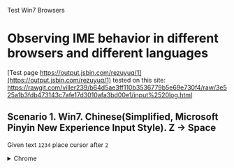 Test Win7 Browsers
# Observing IME behavior in different browsers and different languages

[Test page https://output.jsbin.com/rezuyuq/1](https://output.jsbin.com/rezuyuq/1)
tested on this site: https://rawgit.com/viller239/b64d5ae3ff110b3536779b5e69e730f4/raw/3e525a1b3fdb473143c7afe17d3010afa3bd00e1/input%2520log.html

## Scenario 1. Win7. Chinese(Simplified, Microsoft Pinyin New Experience Input Style). Z -> Space
Given text `1234` place cursor after `2`
<details><summary>Chrome</summary>

```1.   MutationObserver         'link  print log \n\n \n\[]        <br />
2.   selectionchange          'link  print log \n\n \n\[0,0]     <br />
3.   selectionchange          '1234'                   [2,2]     
1.   keydown                  '1234'                   [2,2]     {"keyCode":229,"key":"Process","code":"KeyZ"}<br />
2.   compositionstart         '1234'                   [2,2]     {"data":""}<br />
3.   compositionupdate        '1234'                   [2,2]     {"data":"z"}<br />
4.   input                    '12z34'                  [2,3]     <br />
5.   MutationObserver         '12z34'                  [2,3]     <br />
6.   selectionchange          '12z34'                  [3,3]     <br />
7.   selectionchange          '12z34'                  [3,3]     <br />
8.   keyup                    '12z34'                  [3,3]     {"keyCode":90,"key":"z","code":"KeyZ"}<br />
1.   keydown                  '12z34'                  [3,3]     {"keyCode":229,"key":"Process","code":"Space"}<br />
2.   compositionupdate        '12z34'                  [2,3]     {"data":"在"}<br />
3.   input                    '12在34'                  [2,3]     <br />
4.   MutationObserver         '12在34'                  [2,3]     <br />
5.   selectionchange          '12在34'                  [3,3]     <br />
6.   selectionchange          '12在34'                  [3,3]     <br />
7.   selectionchange          '12在34'                  [3,3]     <br />
8.   keyup                    '12在34'                  [3,3]     {"keyCode":32,"key":" ","code":"Space"}<br />
9.   compositionend           '12在34'                  [3,3]     {"data":"在"}```<br />
</details>
<details><summary>Firefox</summary>

```1.   MutationObserver         'link print log\n\n\n\n\n[1,1]     <br />
2.   selectionchange          '1234'                   [2,2]     <br />
3.   compositionstart         '1234'                   [2,2]     {"data":"","locale":""}<br />
4.   compositionupdate        '1234'                   [2,2]     {"data":"z","locale":""}<br />
5.   input                    '12z34'                  [3,3]     <br />
6.   MutationObserver         '12z34'                  [3,3]     <br />
7.   selectionchange          '12z34'                  [3,3]     <br />
8.   compositionupdate        '12z34'                  [3,3]     {"data":"在","locale":""}<br />
9.   input                    '12在34'                  [3,3]     <br />
10.  MutationObserver         '12在34'                  [3,3]     <br />
11.  compositionend           '12在34'                  [3,3]     {"data":"在","locale":""}<br />
12.  input                    '12在34'                  [3,3]     <br />
13.  MutationObserver         '12在34'                  [3,3]     <br />```
</details>
<details><summary>IE11</summary>

```1.   MutationObserver         'undefined'              []       <br /> 
2.   selectionchange          'link print log \n\n \n\n[0,0]     <br />
3.   selectionchange          '1234'                   [2,2]     <br />
1.   keydown                  '1234'                   [2,2]     {"keyCode":229,"key":"z"}<br />
2.   compositionstart         '1234'                   [2,2]     {"data":"","locale":"zh-CN"}<br />
3.   compositionupdate        '12z34'                  [3,3]     {"data":"z","locale":"zh-CN"}<br />
4.   MutationObserver         '12z34'                  [3,3]     <br />
5.   keyup                    '12z34'                  [3,3]     {"keyCode":90,"key":"z"}<br />
1.   keydown                  '12z34'                  [3,3]     {"keyCode":229,"key":"Spacebar"}<br />
2.   compositionupdate        '12在34'                  [3,3]     {"data":"在","locale":"zh-CN"}<br />
3.   MutationObserver         '12在34'                  [3,3]     <br />
4.   keyup                    '12在34'                  [3,3]     {"keyCode":32,"key":"Spacebar"}<br />
5.   compositionend           '12在34'                  [3,3]     {"data":"在","locale":"zh-CN"}<br />
6.   selectionchange          '12在34'                  [3,3]     <br />```
</details>

## Scenario 2. Win7. Chinese(Simplified, Microsoft Pinyin New Experience Input Style). R -> E -> Click on the first suggestion
Given text `1234` place cursor after `1`
<details><summary>Chrome</summary>

```1.   MutationObserver         'link  print log \n\n \n\[]        <br />
2.   selectionchange          '1234'                   [1,1]     <br />
1.   keydown                  '1234'                   [1,1]     {"keyCode":229,"key":"Process","code":"KeyR"}<br />
2.   compositionstart         '1234'                   [1,1]     {"data":""}<br />
3.   compositionupdate        '1234'                   [1,1]     {"data":"r"}<br />
4.   input                    '1r234'                  [1,2]     <br />
5.   MutationObserver         '1r234'                  [1,2]     <br />
6.   selectionchange          '1r234'                  [2,2]     <br />
7.   selectionchange          '1r234'                  [2,2]     <br />
8.   keyup                    '1r234'                  [2,2]     {"keyCode":82,"key":"r","code":"KeyR"}<br />
1.   keydown                  '1r234'                  [2,2]     {"keyCode":229,"key":"Process","code":"KeyE"}<br />
2.   compositionupdate        '1r234'                  [1,2]     {"data":"re"}<br />
3.   input                    '1re234'                 [1,3]     <br />
4.   MutationObserver         '1re234'                 [1,3]     <br />
5.   selectionchange          '1re234'                 [3,3]     <br />
6.   selectionchange          '1re234'                 [3,3]     <br />
7.   selectionchange          '1re234'                 [3,3]     <br />
8.   selectionchange          '1re234'                 [3,3]     <br />
9.   keyup                    '1re234'                 [3,3]     {"keyCode":69,"key":"e","code":"KeyE"}<br />
10.  compositionupdate        '1re234'                 [1,3]     {"data":"热"}<br />
11.  input                    '1热234'                  [1,2]     <br />
12.  MutationObserver         '1热234'                  [1,2]     <br />
13.  selectionchange          '1热234'                  [2,2]     <br />
14.  selectionchange          '1热234'                  [2,2]     <br />
15.  selectionchange          '1热234'                  [2,2]     <br />
16.  compositionend           '1热234'                  [2,2]     {"data":"热"}<br />```
</details>
<details><summary>Firefox</summary>

```1.   MutationObserver         'link print log\n\n\n\n\n[1,1]     <br />
2.   selectionchange          '1234'                   [1,1]     <br />
3.   compositionstart         '1234'                   [1,1]     {"data":"","locale":""}<br />
4.   compositionupdate        '1234'                   [1,1]     {"data":"r","locale":""}<br />
5.   input                    '1r234'                  [2,2]     <br />
6.   MutationObserver         '1r234'                  [2,2]     <br />
7.   selectionchange          '1r234'                  [2,2]     <br />
8.   compositionupdate        '1r234'                  [2,2]     {"data":"re","locale":""}<br />
9.   input                    '1re234'                 [3,3]     <br />
10.  MutationObserver         '1re234'                 [3,3]     <br />
11.  selectionchange          '1re234'                 [3,3]     <br />
12.  compositionupdate        '1re234'                 [3,3]     {"data":"热","locale":""}<br />
13.  input                    '1热234'                  [2,2]     <br />
14.  MutationObserver         '1热234'                  [2,2]     <br />
15.  selectionchange          '1热234'                  [2,2]     <br />
16.  compositionend           '1热234'                  [2,2]     {"data":"热","locale":""}<br />
17.  input                    '1热234'                  [2,2]     
18.  MutationObserver         '1热234'                  [2,2]   <br />```  
</details>
<details><summary>IE11</summary>

```1.   MutationObserver         'undefined'              []        <br />
2.   selectionchange          'link print log \n\n \n\n[0,0]     <br />
3.   selectionchange          '1234'                   [1,1]     <br />
1.   keydown                  '1234'                   [1,1]     {"keyCode":229,"key":"r"}<br />
2.   compositionstart         '1234'                   [1,1]     {"data":"","locale":"zh-CN"}<br />
3.   compositionupdate        '1r234'                  [2,2]     {"data":"r","locale":"zh-CN"}<br />
4.   MutationObserver         '1r234'                  [2,2]     <br />
5.   keyup                    '1r234'                  [2,2]     {"keyCode":82,"key":"r"}<br />
1.   keydown                  '1r234'                  [2,2]     {"keyCode":229,"key":"e"}<br />
2.   compositionupdate        '1re234'                 [3,3]     {"data":"re","locale":"zh-CN"}<br />
3.   MutationObserver         '1re234'                 [3,3]     <br />
4.   keyup                    '1re234'                 [3,3]     {"keyCode":69,"key":"e"}<br />
5.   compositionupdate        '1热234'                  [2,2]     {"data":"热","locale":"zh-CN"}<br />
6.   MutationObserver         '1热234'                  [2,2]     <br />
7.   compositionend           '1热234'                  [2,2]     {"data":"热","locale":"zh-CN"}<br />
8.   selectionchange          '1热234'                  [2,2]     <br />```
</details>

## Scenario 3. Win7. Korean. Z -> Space -> Z -> Space
Given text `1234` place cursor after `1`
<details><summary>Chrome</summary>

```1.   MutationObserver         'link  print log \n\n \n\[]        <br />
2.   selectionchange          '1234'                   [1,1]     <br />
1.   keydown                  '1234'                   [1,1]     {"keyCode":229,"key":"Process","code":"KeyZ"}<br />
2.   compositionstart         '1234'                   [1,1]     {"data":""}<br />
3.   compositionupdate        '1234'                   [1,1]     {"data":"ㅋ"}<br />
4.   input                    '1ㅋ234'                  [1,2]     <br />
5.   MutationObserver         '1ㅋ234'                  [1,2]     <br />
6.   keyup                    '1ㅋ234'                  [1,1]     {"keyCode":90,"key":"z","code":"KeyZ"}<br />
7.   selectionchange          '1ㅋ234'                  [1,1]     <br />
8.   selectionchange          '1ㅋ234'                  [1,1]     <br />
1.   keydown                  '1ㅋ234'                  [1,1]     {"keyCode":229,"key":"Process","code":"Space"}<br />
2.   compositionupdate        '1ㅋ234'                  [1,2]     {"data":"ㅋ"}<br />
3.   input                    '1ㅋ234'                  [2,2]     <br />
4.   compositionend           '1ㅋ234'                  [2,2]     {"data":"ㅋ"}<br />
1.   keydown                  '1ㅋ234'                  [2,2]     {"keyCode":32,"key":" ","code":"Space"}<br />
2.   keypress                 '1ㅋ234'                  [2,2]     {"charCode":32,"keyCode":32,"key":" ","code":"Space"}<br />
3.   input                    '1ㅋ 234'                 [3,3]     <br />
4.   MutationObserver         '1ㅋ 234'                 [3,3]     <br />
5.   selectionchange          '1ㅋ 234'                 [3,3]     <br />
6.   selectionchange          '1ㅋ 234'                 [3,3]     <br />
7.   selectionchange          '1ㅋ 234'                 [3,3]     <br />
8.   keyup                    '1ㅋ 234'                 [3,3]     {"keyCode":32,"key":" ","code":"Space"}<br />
1.   keydown                  '1ㅋ 234'                 [3,3]     {"keyCode":229,"key":"Process","code":"KeyZ"}<br />
2.   compositionstart         '1ㅋ 234'                 [3,3]     {"data":""}<br />
3.   compositionupdate        '1ㅋ 234'                 [3,3]     {"data":"ㅋ"}<br />
4.   input                    '1ㅋ ㅋ234'                [3,4]     <br />
5.   MutationObserver         '1ㅋ ㅋ234'                [3,4]     <br />
6.   selectionchange          '1ㅋ ㅋ234'                [3,3]     <br />
7.   selectionchange          '1ㅋ ㅋ234'                [3,3]     <br />
8.   keyup                    '1ㅋ ㅋ234'                [3,3]     {"keyCode":90,"key":"z","code":"KeyZ"}<br />
1.   keydown                  '1ㅋ ㅋ234'                [3,3]     {"keyCode":229,"key":"Process","code":"Space"}<br />
2.   compositionupdate        '1ㅋ ㅋ234'                [3,4]     {"data":"ㅋ"}<br />
3.   input                    '1ㅋ ㅋ234'                [4,4]     <br />
4.   compositionend           '1ㅋ ㅋ234'                [4,4]     {"data":"ㅋ"}<br />
1.   keydown                  '1ㅋ ㅋ234'                [4,4]     {"keyCode":32,"key":" ","code":"Space"}<br />
2.   keypress                 '1ㅋ ㅋ234'                [4,4]     {"charCode":32,"keyCode":32,"key":" ","code":"Space"}<br />
3.   input                    '1ㅋ ㅋ 234'               [5,5]     <br />
4.   MutationObserver         '1ㅋ ㅋ 234'               [5,5]     <br />
5.   selectionchange          '1ㅋ ㅋ 234'               [5,5]     <br />
6.   selectionchange          '1ㅋ ㅋ 234'               [5,5]     <br />
7.   selectionchange          '1ㅋ ㅋ 234'               [5,5]     <br />
8.   keyup                    '1ㅋ ㅋ 234'               [5,5]     {"keyCode":32,"key":" ","code":"Space"}<br />```
</details>
<details><summary>Firefox</summary>

```1.   MutationObserver         'link print log\n\n\n\n\n[1,1]     <br />
2.   selectionchange          '1234'                   [1,1]     <br />
3.   compositionstart         '1234'                   [1,1]     {"data":"","locale":""}<br />
4.   compositionupdate        '1234'                   [1,1]     {"data":"ㅋ","locale":""}<br />
5.   input                    '1ㅋ234'                  [2,2]     <br />
6.   MutationObserver         '1ㅋ234'                  [2,2]     <br />
7.   selectionchange          '1ㅋ234'                  [2,2]     <br />
8.   input                    '1ㅋ234'                  [2,2]     <br />
9.   MutationObserver         '1ㅋ234'                  [2,2]     <br />
10.  MutationObserver         '1ㅋ234'                  [2,2]     <br />
11.  compositionend           '1ㅋ234'                  [2,2]     {"data":"ㅋ","locale":""}<br />
12.  input                    '1ㅋ234'                  [2,2]     <br />
1.   keydown                  '1ㅋ234'                  [2,2]     {"keyCode":32,"key":" ","code":"Space"}<br />
2.   keypress                 '1ㅋ234'                  [2,2]     {"charCode":32,"keyCode":0,"key":" ","code":"Space"}<br />
3.   input                    '1ㅋ 234'                 [3,3]     <br />
4.   MutationObserver         '1ㅋ 234'                 [3,3]     <br />
5.   selectionchange          '1ㅋ 234'                 [3,3]     <br />
6.   keyup                    '1ㅋ 234'                 [3,3]     {"keyCode":32,"key":" ","code":"Space"}<br />
7.   compositionstart         '1ㅋ 234'                 [3,3]     {"data":"","locale":""}<br />
8.   compositionupdate        '1ㅋ 234'                 [3,3]     {"data":"ㅋ","locale":""}<br />
9.   input                    '1ㅋ ㅋ234'                [4,4]     <br />
10.  MutationObserver         '1ㅋ ㅋ234'                [4,4]     <br />
11.  selectionchange          '1ㅋ ㅋ234'                [4,4]     <br />
12.  input                    '1ㅋ ㅋ234'                [4,4]     <br />
13.  MutationObserver         '1ㅋ ㅋ234'                [4,4]     <br />
14.  MutationObserver         '1ㅋ ㅋ234'                [4,4]     <br />
15.  compositionend           '1ㅋ ㅋ234'                [4,4]     {"data":"ㅋ","locale":""}<br />
16.  input                    '1ㅋ ㅋ234'                [4,4]     <br />
1.   keydown                  '1ㅋ ㅋ234'                [4,4]     {"keyCode":32,"key":" ","code":"Space"}<br />
2.   keypress                 '1ㅋ ㅋ234'                [4,4]     {"charCode":32,"keyCode":0,"key":" ","code":"Space"}<br />
3.   input                    '1ㅋ ㅋ 234'               [5,5]     <br />
4.   MutationObserver         '1ㅋ ㅋ 234'               [5,5]     <br />
5.   selectionchange          '1ㅋ ㅋ 234'               [5,5]     <br />
6.   keyup                    '1ㅋ ㅋ 234'               [5,5]     {"keyCode":32,"key":" ","code":"Space"}<br />```
</details>
<details><summary>IE11</summary>

```1.   MutationObserver         'undefined'              []        <br />
2.   selectionchange          'link print log \n\n \n\n[0,0]     <br />
3.   selectionchange          '1234'                   [1,1]     <br />
1.   keydown                  '1ㅋ234'                  [2,2]     {"keyCode":229,"key":"z"}<br />
2.   compositionstart         '1ㅋ234'                  [2,2]     {"data":"ㅋ","locale":"ko-KR"}<br />
3.   selectionchange          '1ㅋ234'                  [1,2]     <br />
4.   compositionupdate        '1ㅋ234'                  [1,2]     {"data":"ㅋ","locale":"ko-KR"}<br />
5.   MutationObserver         '1ㅋ234'                  [1,2]     <br />
6.   keyup                    '1ㅋ234'                  [1,2]     {"keyCode":90,"key":"z"}<br />
1.   keydown                  '1ㅋ234'                  [1,2]     {"keyCode":229,"key":"Spacebar"}<br />
2.   selectionchange          '1ㅋ234'                  [2,2]     <br />
3.   compositionend           '1ㅋ234'                  [2,2]     {"data":"ㅋ","locale":"ko-KR"}<br />
1.   keydown                  '1ㅋ234'                  [2,2]     {"keyCode":32,"key":"Spacebar"}<br />
2.   keypress                 '1ㅋ234'                  [2,2]     {"charCode":32,"keyCode":32,"key":"Spacebar"}<br />
3.   MutationObserver         '1ㅋ 234'                 [3,3]     <br />
4.   keyup                    '1ㅋ 234'                 [3,3]     {"keyCode":32,"key":"Spacebar"}<br />
5.   keyup                    '1ㅋ 234'                 [3,3]     {"keyCode":32,"key":"Spacebar"}<br />
1.   keydown                  '1ㅋ ㅋ234'                [4,4]     {"keyCode":229,"key":"z"}<br />
2.   compositionstart         '1ㅋ ㅋ234'                [4,4]     {"data":"ㅋ","locale":"ko-KR"}<br />
3.   selectionchange          '1ㅋ ㅋ234'                [3,4]     <br />
4.   compositionupdate        '1ㅋ ㅋ234'                [3,4]     {"data":"ㅋ","locale":"ko-KR"}<br />
5.   MutationObserver         '1ㅋ ㅋ234'                [3,4]     <br />
6.   keyup                    '1ㅋ ㅋ234'                [3,4]     {"keyCode":90,"key":"z"}<br />
1.   keydown                  '1ㅋ ㅋ234'                [3,4]     {"keyCode":229,"key":"Spacebar"}<br />
2.   selectionchange          '1ㅋ ㅋ234'                [4,4]     <br />
3.   compositionend           '1ㅋ ㅋ234'                [4,4]     {"data":"ㅋ","locale":"ko-KR"}<br />
1.   keydown                  '1ㅋ ㅋ234'                [4,4]     {"keyCode":32,"key":"Spacebar"}<br />
2.   keypress                 '1ㅋ ㅋ234'                [4,4]     {"charCode":32,"keyCode":32,"key":"Spacebar"}<br />
3.   MutationObserver         '1ㅋ ㅋ 234'               [5,5]     <br />
4.   keyup                    '1ㅋ ㅋ 234'               [5,5]     {"keyCode":32,"key":"Spacebar"}<br />
5.   keyup                    '1ㅋ ㅋ 234'               [5,5]     {"keyCode":32,"key":"Spacebar"}<br />
6.   selectionchange          '1ㅋ ㅋ 234'               [5,5]    <br />```
</details>

## Scenario 4. Win7. Korean. V -> B -> V -> Click outside
Given text `1234` place cursor after `1`
<details><summary>Chrome</summary>

```1.   MutationObserver         'link  print log \n\n \n\[]        <br />
2.   selectionchange          '1234'                   [1,1]     <br />
1.   keydown                  '1234'                   [1,1]     {"keyCode":229,"key":"Process","code":"KeyV"}<br />
2.   compositionstart         '1234'                   [1,1]     {"data":""}<br />
3.   compositionupdate        '1234'                   [1,1]     {"data":"ㅍ"}<br />
4.   input                    '1ㅍ234'                  [1,2]     <br />
5.   MutationObserver         '1ㅍ234'                  [1,2]     <br />
6.   selectionchange          '1ㅍ234'                  [1,1]     <br />
7.   selectionchange          '1ㅍ234'                  [1,1]     <br />
8.   keyup                    '1ㅍ234'                  [1,1]     {"keyCode":86,"key":"v","code":"KeyV"}<br />
1.   keydown                  '1ㅍ234'                  [1,1]     {"keyCode":229,"key":"Process","code":"KeyB"}<br />
2.   compositionupdate        '1ㅍ234'                  [1,2]     {"data":"퓨"}<br />
3.   input                    '1퓨234'                  [1,2]     <br />
4.   MutationObserver         '1퓨234'                  [1,2]     <br />
5.   selectionchange          '1퓨234'                  [1,1]     <br />
6.   selectionchange          '1퓨234'                  [1,1]     <br />
7.   selectionchange          '1퓨234'                  [1,1]     <br />
8.   keyup                    '1퓨234'                  [1,1]     {"keyCode":66,"key":"b","code":"KeyB"}<br />
1.   keydown                  '1퓨234'                  [1,1]     {"keyCode":229,"key":"Process","code":"KeyV"}<br />
2.   compositionupdate        '1퓨234'                  [1,2]     {"data":"픂"}<br />
3.   input                    '1픂234'                  [1,2]     <br />
4.   MutationObserver         '1픂234'                  [1,2]     <br />
5.   selectionchange          '1픂234'                  [1,1]     <br />
6.   selectionchange          '1픂234'                  [1,1]     <br />
7.   selectionchange          '1픂234'                  [1,1]     <br />
8.   keyup                    '1픂234'                  [1,1]     {"keyCode":86,"key":"v","code":"KeyV"}<br />
9.   compositionupdate        '1픂234'                  [1,2]     {"data":""}<br />
10.  input                    '1234'                   [1,1]     <br />
11.  MutationObserver         '1234'                   [1,1]     <br />
12.  compositionend           '1234'                   [1,1]     {"data":""}<br />
13.  input                    '1픂234'                  [2,2]     <br />
14.  MutationObserver         '1픂234'                  [2,2]     <br />
15.  selectionchange          'link  print log \n\n \n\[0,0]     <br />
16.  selectionchange          'link  print log \n\n \n\[0,0]     <br />
17.  selectionchange          'link  print log \n\n \n\[0,0] <br />```
</details>
<details><summary>Firefox</summary>

```1.   MutationObserver         'link print log\n\n\n\n\n[1,1]     <br />
2.   selectionchange          '1234'                   [0,0]     <br />
3.   selectionchange          '1234'                   [1,1]     <br />
4.   compositionstart         '1234'                   [1,1]     {"data":"","locale":""}<br />
5.   compositionupdate        '1234'                   [1,1]     {"data":"ㅍ","locale":""}<br />
6.   input                    '1ㅍ234'                  [2,2]     <br />
7.   MutationObserver         '1ㅍ234'                  [2,2]     <br />
8.   selectionchange          '1ㅍ234'                  [2,2]     <br />
9.   compositionupdate        '1ㅍ234'                  [2,2]     {"data":"퓨","locale":""}<br />
10.  input                    '1퓨234'                  [2,2]     <br />
11.  MutationObserver         '1퓨234'                  [2,2]     <br />
12.  compositionupdate        '1퓨234'                  [2,2]     {"data":"픂","locale":""}<br />
13.  input                    '1픂234'                  [2,2]     <br />
14.  MutationObserver         '1픂234'                  [2,2]     <br />
15.  compositionend           '1픂234'                  [2,2]     {"data":"픂","locale":""}<br />
16.  input                    '1픂234'                  [2,2]     <br />
17.  MutationObserver         '1픂234'                  [2,2]     <br />
18.  selectionchange          'link print log\n\n\n\n\n[5,5]     <br />```
</details>
<details><summary>IE11</summary>

```1.   MutationObserver         'undefined'              []        <br />
2.   selectionchange          'link print log \n\n \n\n[0,0]     <br />
3.   selectionchange          '1234'                   [1,1]     <br />
1.   keydown                  '1ㅍ234'                  [2,2]     {"keyCode":229,"key":"v"}<br />
2.   compositionstart         '1ㅍ234'                  [2,2]     {"data":"ㅍ","locale":"ko-KR"}<br />
3.   selectionchange          '1ㅍ234'                  [1,2]     <br />
4.   compositionupdate        '1ㅍ234'                  [1,2]     {"data":"ㅍ","locale":"ko-KR"}<br />
5.   MutationObserver         '1ㅍ234'                  [1,2]     <br />
6.   keyup                    '1ㅍ234'                  [1,2]     {"keyCode":86,"key":"v"}<br />
1.   keydown                  '1ㅍ234'                  [1,2]     {"keyCode":229,"key":"b"}<br />
2.   selectionchange          '1퓨234'                  [1,2]     <br />
3.   compositionupdate        '1퓨234'                  [1,2]     {"data":"퓨","locale":"ko-KR"}<br />
4.   MutationObserver         '1퓨234'                  [1,2]     <br />
5.   keyup                    '1퓨234'                  [1,2]     {"keyCode":66,"key":"b"}<br />
1.   keydown                  '1퓨234'                  [1,2]     {"keyCode":229,"key":"v"}<br />
2.   selectionchange          '1픂234'                  [1,2]     <br />
3.   compositionupdate        '1픂234'                  [1,2]     {"data":"픂","locale":"ko-KR"}<br />
4.   MutationObserver         '1픂234'                  [1,2]     <br />
5.   keyup                    '1픂234'                  [1,2]     {"keyCode":86,"key":"v"}<br />
6.   selectionchange          '1픂234'                  [2,2]     <br />
7.   compositionupdate        '1픂234'                  [2,2]     {"data":"","locale":"ko-KR"}<br />
8.   selectionchange          '1픂234'                  [2,2]     <br />
9.   compositionend           'link print log \n\n \n\n[5,5]     {"data":"","locale":"ko-KR"}<br />```
</details>

## Scenario 5. Win7. Korean. Q -> W -> E -> Enter
Given text `1234` place cursor after `4`
<details><summary>Chrome</summary>

```1.   MutationObserver         'link  print log \n\n \n\[]        <br />
2.   selectionchange          '1234'                   [4,4]     <br />
1.   keydown                  '1234'                   [4,4]     {"keyCode":229,"key":"Process","code":"KeyQ"}<br />
2.   compositionstart         '1234'                   [4,4]     {"data":""}<br />
3.   compositionupdate        '1234'                   [4,4]     {"data":"ㅂ"}<br />
4.   input                    '1234ㅂ'                  [4,5]     <br />
5.   MutationObserver         '1234ㅂ'                  [4,5]     <br />
6.   selectionchange          '1234ㅂ'                  [4,4]     <br />
7.   selectionchange          '1234ㅂ'                  [4,4]     <br />
8.   keyup                    '1234ㅂ'                  [4,4]     {"keyCode":81,"key":"q","code":"KeyQ"}<br />
1.   keydown                  '1234ㅂ'                  [4,4]     {"keyCode":229,"key":"Process","code":"KeyW"}<br />
2.   compositionupdate        '1234ㅂ'                  [4,5]     {"data":"ㅂ"}<br />
3.   input                    '1234ㅂ'                  [5,5]     <br />
4.   compositionend           '1234ㅂ'                  [5,5]     {"data":"ㅂ"}<br />
5.   compositionstart         '1234ㅂ'                  [5,5]     {"data":""}<br />
6.   compositionupdate        '1234ㅂ'                  [5,5]     {"data":"ㅈ"}<br />
7.   input                    '1234ㅂㅈ'                 [5,6]     <br />
8.   MutationObserver         '1234ㅂㅈ'                 [5,6]     <br />
9.   selectionchange          '1234ㅂㅈ'                 [5,5]     <br />
10.  selectionchange          '1234ㅂㅈ'                 [5,5]     <br />
11.  selectionchange          '1234ㅂㅈ'                 [5,5]     <br />
12.  selectionchange          '1234ㅂㅈ'                 [5,5]     <br />
13.  keyup                    '1234ㅂㅈ'                 [5,5]     {"keyCode":87,"key":"w","code":"KeyW"}<br />
1.   keydown                  '1234ㅂㅈ'                 [5,5]     {"keyCode":229,"key":"Process","code":"KeyE"}<br />
2.   compositionupdate        '1234ㅂㅈ'                 [5,6]     {"data":"ㅈ"}<br />
3.   input                    '1234ㅂㅈ'                 [6,6]     <br />
4.   compositionend           '1234ㅂㅈ'                 [6,6]     {"data":"ㅈ"}<br />
5.   compositionstart         '1234ㅂㅈ'                 [6,6]     {"data":""}<br />
6.   compositionupdate        '1234ㅂㅈ'                 [6,6]     {"data":"ㄷ"}<br />
7.   input                    '1234ㅂㅈㄷ'                [6,7]     <br />
8.   MutationObserver         '1234ㅂㅈㄷ'                [6,7]     <br />
9.   selectionchange          '1234ㅂㅈㄷ'                [6,6]     <br />
10.  selectionchange          '1234ㅂㅈㄷ'                [6,6]     <br />
11.  selectionchange          '1234ㅂㅈㄷ'                [6,6]     <br />
12.  selectionchange          '1234ㅂㅈㄷ'                [6,6]     <br />
13.  keyup                    '1234ㅂㅈㄷ'                [6,6]     {"keyCode":69,"key":"e","code":"KeyE"}<br />
1.   keydown                  '1234ㅂㅈㄷ'                [6,6]     {"keyCode":229,"key":"Process","code":"Enter"}<br />
2.   compositionupdate        '1234ㅂㅈㄷ'                [6,7]     {"data":"ㄷ"}<br />
3.   input                    '1234ㅂㅈㄷ'                [7,7]     <br />
4.   compositionend           '1234ㅂㅈㄷ'                [7,7]     {"data":"ㄷ"}<br />
1.   keydown                  '1234ㅂㅈㄷ'                [7,7]     {"keyCode":13,"key":"Enter","code":"Enter"}<br />
2.   keypress                 '1234ㅂㅈㄷ'                [7,7]     {"charCode":13,"keyCode":13,"key":"Enter","code":"Enter"}<br />
3.   input                    '1234ㅂㅈㄷ\n\n'            [0,0]     <br />
4.   MutationObserver         '1234ㅂㅈㄷ\n\n'            [0,0]     <br />
5.   selectionchange          '1234ㅂㅈㄷ\n\n'            [0,0]     <br />
6.   selectionchange          '1234ㅂㅈㄷ\n\n'            [0,0]     <br />
7.   selectionchange          '1234ㅂㅈㄷ\n\n'            [0,0]     <br />
8.   keyup                    '1234ㅂㅈㄷ\n\n'            [0,0]     {"keyCode":13,"key":"Enter","code":"Enter"}<br />```
</details>
<details><summary>Firefox</summary>

```1.   MutationObserver         'link print log\n\n\n\n\n[1,1]     <br />
2.   selectionchange          '1234'                   [4,4]     <br />
3.   compositionstart         '1234'                   [4,4]     {"data":"","locale":""}<br />
4.   compositionupdate        '1234'                   [4,4]     {"data":"ㅂ","locale":""}<br />
5.   input                    '1234ㅂ'                  [5,5]     <br />
6.   MutationObserver         '1234ㅂ'                  [5,5]     <br />
7.   selectionchange          '1234ㅂ'                  [5,5]     <br />
8.   input                    '1234ㅂ'                  [5,5]     <br />
9.   MutationObserver         '1234ㅂ'                  [5,5]     <br />
10.  MutationObserver         '1234ㅂ'                  [5,5]     <br />
11.  compositionend           '1234ㅂ'                  [5,5]     {"data":"ㅂ","locale":""}<br />
12.  input                    '1234ㅂ'                  [5,5]     <br />
13.  compositionstart         '1234ㅂ'                  [5,5]     {"data":"","locale":""}<br />
14.  compositionupdate        '1234ㅂ'                  [5,5]     {"data":"ㅈ","locale":""}<br />
15.  input                    '1234ㅂㅈ'                 [6,6]     <br />
16.  MutationObserver         '1234ㅂㅈ'                 [6,6]     <br />
17.  selectionchange          '1234ㅂㅈ'                 [6,6]     <br />
18.  input                    '1234ㅂㅈ'                 [6,6]     <br />
19.  MutationObserver         '1234ㅂㅈ'                 [6,6]     <br />
20.  MutationObserver         '1234ㅂㅈ'                 [6,6]     <br />
21.  compositionend           '1234ㅂㅈ'                 [6,6]     {"data":"ㅈ","locale":""}<br />
22.  input                    '1234ㅂㅈ'                 [6,6]     <br />
23.  compositionstart         '1234ㅂㅈ'                 [6,6]     {"data":"","locale":""}<br />
24.  compositionupdate        '1234ㅂㅈ'                 [6,6]     {"data":"ㄷ","locale":""}<br />
25.  input                    '1234ㅂㅈㄷ'                [7,7]     <br />
26.  MutationObserver         '1234ㅂㅈㄷ'                [7,7]     <br />
27.  selectionchange          '1234ㅂㅈㄷ'                [7,7]     <br />
28.  input                    '1234ㅂㅈㄷ'                [7,7]     <br />
29.  MutationObserver         '1234ㅂㅈㄷ'                [7,7]     <br />
30.  MutationObserver         '1234ㅂㅈㄷ'                [7,7]     <br />
31.  compositionend           '1234ㅂㅈㄷ'                [7,7]     {"data":"ㄷ","locale":""}<br />
32.  input                    '1234ㅂㅈㄷ'                [7,7]     <br />
1.   keydown                  '1234ㅂㅈㄷ'                [7,7]     {"keyCode":13,"key":"Enter","code":"Enter"}<br />
2.   keypress                 '1234ㅂㅈㄷ'                [7,7]     {"charCode":0,"keyCode":13,"key":"Enter","code":"Enter"}<br />
3.   input                    '1234ㅂㅈㄷ\n\n'            [2,2]     <br />
4.   MutationObserver         '1234ㅂㅈㄷ\n\n'            [2,2]     <br />
5.   selectionchange          '1234ㅂㅈㄷ\n\n'            [2,2]     <br />
6.   keyup                    '1234ㅂㅈㄷ\n\n'            [2,2]     {"keyCode":13,"key":"Enter","code":"Enter"}```<br />
</details>
<details><summary>IE11</summary>

```1.   MutationObserver         'undefined'              []        <br />
2.   selectionchange          'link print log \n\n \n\n[0,0]     <br />
3.   selectionchange          '1234'                   [4,4]     <br />
1.   keydown                  '1234ㅂ'                  [5,5]     {"keyCode":229,"key":"q"}<br />
2.   compositionstart         '1234ㅂ'                  [5,5]     {"data":"ㅂ","locale":"ko-KR"}<br />
3.   selectionchange          '1234ㅂ'                  [4,5]     <br />
4.   compositionupdate        '1234ㅂ'                  [4,5]     {"data":"ㅂ","locale":"ko-KR"}<br />
5.   MutationObserver         '1234ㅂ'                  [4,5]     <br />
6.   keyup                    '1234ㅂ'                  [4,5]     {"keyCode":81,"key":"q"}<br />
1.   keydown                  '1234ㅂ'                  [4,5]     {"keyCode":229,"key":"w"}<br />
2.   selectionchange          '1234ㅂ'                  [5,5]     <br />
3.   compositionend           '1234ㅂㅈ'                 [6,6]     {"data":"ㅂ","locale":"ko-KR"}<br />
4.   compositionstart         '1234ㅂㅈ'                 [6,6]     {"data":"ㅈ","locale":"ko-KR"}<br />
5.   selectionchange          '1234ㅂㅈ'                 [5,6]     <br />
6.   compositionupdate        '1234ㅂㅈ'                 [5,6]     {"data":"ㅈ","locale":"ko-KR"}<br />
7.   MutationObserver         '1234ㅂㅈ'                 [5,6]     <br />
8.   keyup                    '1234ㅂㅈ'                 [5,6]     {"keyCode":87,"key":"w"}<br />
1.   keydown                  '1234ㅂㅈ'                 [5,6]     {"keyCode":229,"key":"e"}<br />
2.   selectionchange          '1234ㅂㅈ'                 [6,6]     <br />
3.   compositionend           '1234ㅂㅈㄷ'                [7,7]     {"data":"ㅈ","locale":"ko-KR"}<br />
4.   compositionstart         '1234ㅂㅈㄷ'                [7,7]     {"data":"ㄷ","locale":"ko-KR"}<br />
5.   selectionchange          '1234ㅂㅈㄷ'                [6,7]     <br />
6.   compositionupdate        '1234ㅂㅈㄷ'                [6,7]     {"data":"ㄷ","locale":"ko-KR"}<br />
7.   MutationObserver         '1234ㅂㅈㄷ'                [6,7]     <br />
8.   keyup                    '1234ㅂㅈㄷ'                [6,7]     {"keyCode":69,"key":"e"}<br />
1.   keydown                  '1234ㅂㅈㄷ'                [6,7]     {"keyCode":229,"key":"Enter"}<br />
2.   selectionchange          '1234ㅂㅈㄷ'                [7,7]     <br />
3.   compositionend           '1234ㅂㅈㄷ'                [7,7]     {"data":"ㄷ","locale":"ko-KR"}<br />
1.   keydown                  '1234ㅂㅈㄷ'                [7,7]     {"keyCode":13,"key":"Enter"}<br />
2.   keypress                 '1234ㅂㅈㄷ'                [7,7]     {"charCode":13,"keyCode":13,"key":"Enter"}<br />
3.   MutationObserver         '1234ㅂㅈㄷ'                [0,0]     <br />
4.   keyup                    '1234ㅂㅈㄷ'                [0,0]     {"keyCode":13,"key":"Enter"}<br />
5.   keyup                    '1234ㅂㅈㄷ'                [0,0]     {"keyCode":13,"key":"Enter"}<br />
6.   selectionchange          '1234ㅂㅈㄷ'                [0,0]    <br />```

</details>

## Scenario 6. Win7. JP Google IME. S -> A -> K -> U -> R -> A -> Space -> Click outside
Given text `1234` place cursor after `4`
<details><summary>Chrome</summary>

```1.   MutationObserver         'link  print log \n\n \n\[]        <br />
2.   selectionchange          '1234'                   [4,4]     <br />
1.   keydown                  '1234'                   [4,4]     {"keyCode":229,"key":"Process","code":"KeyS"}<br />
2.   compositionstart         '1234'                   [4,4]     {"data":""}<br />
3.   compositionupdate        '1234'                   [4,4]     {"data":"ｓ"}<br />
4.   input                    '1234ｓ'                  [4,5]     <br />
5.   MutationObserver         '1234ｓ'                  [4,5]     <br />
6.   selectionchange          '1234ｓ'                  [5,5]     <br />
7.   selectionchange          '1234ｓ'                  [5,5]     <br />
8.   keyup                    '1234ｓ'                  [5,5]     {"keyCode":83,"key":"s","code":"KeyS"}<br />
1.   keydown                  '1234ｓ'                  [5,5]     {"keyCode":229,"key":"Process","code":"KeyA"}<br />
2.   compositionupdate        '1234ｓ'                  [4,5]     {"data":"さ"}<br />
3.   input                    '1234さ'                  [4,5]     <br />
4.   MutationObserver         '1234さ'                  [4,5]     <br />
5.   selectionchange          '1234さ'                  [5,5]     <br />
6.   selectionchange          '1234さ'                  [5,5]     <br />
7.   selectionchange          '1234さ'                  [5,5]     <br />
8.   keyup                    '1234さ'                  [5,5]     {"keyCode":65,"key":"a","code":"KeyA"}<br />
1.   keydown                  '1234さ'                  [5,5]     {"keyCode":229,"key":"Process","code":"KeyK"}<br />
2.   compositionupdate        '1234さ'                  [4,5]     {"data":"さｋ"}<br />
3.   input                    '1234さｋ'                 [4,6]     <br />
4.   MutationObserver         '1234さｋ'                 [4,6]     <br />
5.   selectionchange          '1234さｋ'                 [6,6]     <br />
6.   selectionchange          '1234さｋ'                 [6,6]     <br />
7.   selectionchange          '1234さｋ'                 [6,6]     <br />
8.   selectionchange          '1234さｋ'                 [6,6]     <br />
9.   keyup                    '1234さｋ'                 [6,6]     {"keyCode":75,"key":"k","code":"KeyK"}<br />
1.   keydown                  '1234さｋ'                 [6,6]     {"keyCode":229,"key":"Process","code":"KeyU"}<br />
2.   compositionupdate        '1234さｋ'                 [4,6]     {"data":"さく"}<br />
3.   input                    '1234さく'                 [4,6]     <br />
4.   MutationObserver         '1234さく'                 [4,6]     <br />
5.   selectionchange          '1234さく'                 [6,6]     <br />
6.   selectionchange          '1234さく'                 [6,6]     <br />
7.   selectionchange          '1234さく'                 [6,6]     <br />
8.   keyup                    '1234さく'                 [6,6]     {"keyCode":85,"key":"u","code":"KeyU"}<br />
1.   keydown                  '1234さく'                 [6,6]     {"keyCode":229,"key":"Process","code":"KeyR"}<br />
2.   compositionupdate        '1234さく'                 [4,6]     {"data":"さくｒ"}<br />
3.   input                    '1234さくｒ'                [4,7]     <br />
4.   MutationObserver         '1234さくｒ'                [4,7]     <br />
5.   selectionchange          '1234さくｒ'                [7,7]     <br />
6.   selectionchange          '1234さくｒ'                [7,7]     <br />
7.   selectionchange          '1234さくｒ'                [7,7]     <br />
8.   selectionchange          '1234さくｒ'                [7,7]     <br />
9.   keyup                    '1234さくｒ'                [7,7]     {"keyCode":82,"key":"r","code":"KeyR"}<br />
1.   keydown                  '1234さくｒ'                [7,7]     {"keyCode":229,"key":"Process","code":"KeyA"}<br />
2.   compositionupdate        '1234さくｒ'                [4,7]     {"data":"さくら"}<br />
3.   input                    '1234さくら'                [4,7]     <br />
4.   MutationObserver         '1234さくら'                [4,7]     <br />
5.   selectionchange          '1234さくら'                [7,7]     <br />
6.   selectionchange          '1234さくら'                [7,7]     <br />
7.   selectionchange          '1234さくら'                [7,7]     <br />
8.   selectionchange          '1234さくら'                [7,7]     <br />
9.   keyup                    '1234さくら'                [7,7]     {"keyCode":65,"key":"a","code":"KeyA"}<br />
1.   keydown                  '1234さくら'                [7,7]     {"keyCode":229,"key":"Process","code":"Space"}<br />
2.   compositionupdate        '1234さくら'                [4,7]     {"data":"桜"}<br />
3.   input                    '1234桜'                  [4,5]     <br />
4.   MutationObserver         '1234桜'                  [4,5]     <br />
5.   selectionchange          '1234桜'                  [5,5]     <br />
6.   selectionchange          '1234桜'                  [5,5]     <br />
7.   selectionchange          '1234桜'                  [5,5]     <br />
8.   keyup                    '1234桜'                  [5,5]     {"keyCode":32,"key":" ","code":"Space"}<br />
9.   compositionend           '1234桜'                  [5,5]     {"data":"桜"}<br />
10.  selectionchange          'link  print log \n\n \n\[0,0]   <br />```
</details>
<details><summary>Firefox</summary>

```1.   MutationObserver         'link print log\n\n\n\n\n[1,1]     <br />
2.   selectionchange          '1234'                   [4,4]     <br />
3.   compositionstart         '1234'                   [4,4]     {"data":"","locale":""}<br />
4.   compositionupdate        '1234'                   [4,4]     {"data":"ｓ","locale":""}<br />
5.   input                    '1234ｓ'                  [5,5]     <br />
6.   MutationObserver         '1234ｓ'                  [5,5]     <br />
7.   selectionchange          '1234ｓ'                  [5,5]     <br />
8.   compositionupdate        '1234ｓ'                  [5,5]     {"data":"さ","locale":""}<br />
9.   input                    '1234さ'                  [5,5]     <br />
10.  MutationObserver         '1234さ'                  [5,5]     <br />
11.  compositionupdate        '1234さ'                  [5,5]     {"data":"さｋ","locale":""}<br />
12.  input                    '1234さｋ'                 [6,6]     <br />
13.  MutationObserver         '1234さｋ'                 [6,6]     <br />
14.  selectionchange          '1234さｋ'                 [6,6]     <br />
15.  compositionupdate        '1234さｋ'                 [6,6]     {"data":"さく","locale":""}<br />
16.  input                    '1234さく'                 [6,6]     <br />
17.  MutationObserver         '1234さく'                 [6,6]     <br />
18.  compositionupdate        '1234さく'                 [6,6]     {"data":"さくｒ","locale":""}<br />
19.  input                    '1234さくｒ'                [7,7]     <br />
20.  MutationObserver         '1234さくｒ'                [7,7]     <br />
21.  selectionchange          '1234さくｒ'                [7,7]     <br />
22.  compositionupdate        '1234さくｒ'                [7,7]     {"data":"さくら","locale":""}<br />
23.  input                    '1234さくら'                [7,7]     <br />
24.  MutationObserver         '1234さくら'                [7,7]     <br />
25.  compositionupdate        '1234さくら'                [7,7]     {"data":"桜","locale":""}<br />
26.  input                    '1234桜'                  [5,5]     <br />
27.  MutationObserver         '1234桜'                  [5,5]     <br />
28.  selectionchange          '1234桜'                  [5,5]     <br />
29.  compositionend           '1234桜'                  [5,5]     {"data":"桜","locale":""}<br />
30.  input                    '1234桜'                  [5,5]     <br />
31.  MutationObserver         '1234桜'                  [5,5]     <br />```
</details>
<details><summary>IE11</summary>

```1.   MutationObserver         'undefined'              []        <br />
2.   selectionchange          'link print log \n\n \n\n[0,0]     <br />
3.   selectionchange          '1234'                   [4,4]     <br />
1.   keydown                  '1234'                   [4,4]     {"keyCode":229,"key":"s"}<br />
2.   compositionstart         '1234'                   [4,4]     {"data":"","locale":"ja-JP"}<br />
3.   selectionchange          '1234ｓ'                  [5,5]     <br />
4.   compositionupdate        '1234ｓ'                  [5,5]     {"data":"ｓ","locale":"ja-JP"}<br />
5.   MutationObserver         '1234ｓ'                  [5,5]     <br />
6.   keyup                    '1234ｓ'                  [5,5]     {"keyCode":83,"key":"s"}<br />
1.   keydown                  '1234ｓ'                  [5,5]     {"keyCode":229,"key":"a"}<br />
2.   compositionupdate        '1234さ'                  [5,5]     {"data":"さ","locale":"ja-JP"}<br />
3.   MutationObserver         '1234さ'                  [5,5]     <br />
4.   keyup                    '1234さ'                  [5,5]     {"keyCode":65,"key":"a"}<br />
1.   keydown                  '1234さ'                  [5,5]     {"keyCode":229,"key":"k"}<br />
2.   compositionupdate        '1234さｋ'                 [6,6]     {"data":"さｋ","locale":"ja-JP"}<br />
3.   MutationObserver         '1234さｋ'                 [6,6]     <br />
4.   keyup                    '1234さｋ'                 [6,6]     {"keyCode":75,"key":"k"}<br />
1.   keydown                  '1234さｋ'                 [6,6]     {"keyCode":229,"key":"u"}<br />
2.   compositionupdate        '1234さく'                 [6,6]     {"data":"さく","locale":"ja-JP"}<br />
3.   MutationObserver         '1234さく'                 [6,6]     <br />
4.   keyup                    '1234さく'                 [6,6]     {"keyCode":85,"key":"u"}<br />
1.   keydown                  '1234さく'                 [6,6]     {"keyCode":229,"key":"r"}<br />
2.   compositionupdate        '1234さくｒ'                [7,7]     {"data":"さくｒ","locale":"ja-JP"}<br />
3.   MutationObserver         '1234さくｒ'                [7,7]     <br />
4.   keyup                    '1234さくｒ'                [7,7]     {"keyCode":82,"key":"r"}<br />
1.   keydown                  '1234さくｒ'                [7,7]     {"keyCode":229,"key":"a"}<br />
2.   compositionupdate        '1234さくら'                [7,7]     {"data":"さくら","locale":"ja-JP"}<br />
3.   MutationObserver         '1234さくら'                [7,7]     <br />
4.   keyup                    '1234さくら'                [7,7]     {"keyCode":65,"key":"a"}<br />
1.   keydown                  '1234さくら'                [7,7]     {"keyCode":229,"key":"Spacebar"}<br />
2.   compositionupdate        '1234桜'                  [5,5]     {"data":"桜","locale":"ja-JP"}<br />
3.   MutationObserver         '1234桜'                  [5,5]     <br />
4.   keyup                    '1234桜'                  [5,5]     {"keyCode":32,"key":"Spacebar"}<br />
5.   compositionend           '1234桜'                  [5,5]     {"data":"桜","locale":"ja-JP"}<br />
6.   selectionchange          '1234桜'                  [5,5]     <br />```
</details>
